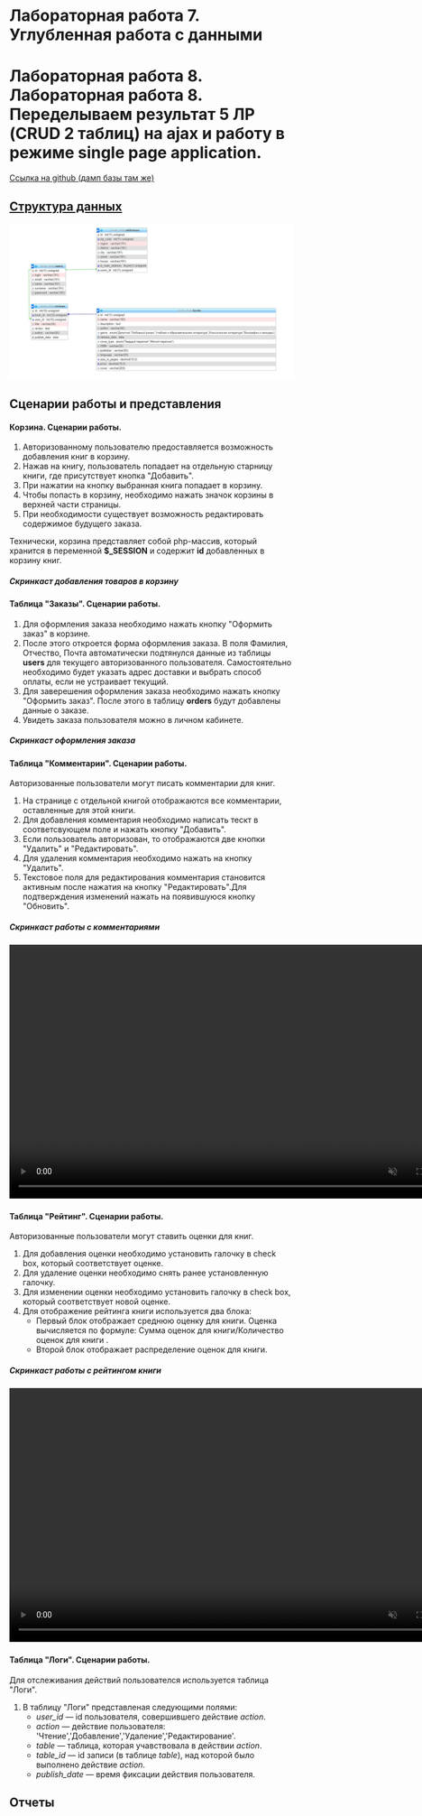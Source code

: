 # Лабораторная работа 7. Углубленная работа с данными
# Лабораторная работа 8. Лабораторная работа 8. Переделываем результат 5 ЛР (CRUD 2 таблиц) на ajax и работу в режиме single page application.
[Ссылка на github (дамп базы там же)](https://github.com/book-e-shop/book-e-shop/)

## [Структура данных](https://github.com/book-e-shop/book-e-shop.github.io/blob/master/img/lab5/db.png)

<img  src = "img/lab5/db.png">

## Сценарии работы и представления

####  Корзина. Сценарии работы.

1. Авторизованному пользователю предоставляется возможность добавления книг в корзину.
2. Нажав на книгу, пользователь попадает на отдельную старницу книги, где присутствует кнопка "Добавить".
3. При нажатии на кнопку выбранная книга попадает в корзину.
4. Чтобы попасть в корзину, необходимо нажать значок корзины в верхней части страницы.
5. При необходимости существует возможность редактировать содержимое будущего заказа.

Технически, корзина представляет собой php-массив, который хранится в переменной **$_SESSION** и содержит **id** добавленных в корзину книг.

##### Скринкаст добавления товаров в корзину

####  Таблица "Заказы". Сценарии работы.

1. Для оформления заказа необходимо нажать кнопку "Оформить заказ" в корзине. 
2. После этого откроется форма оформления заказа. В поля Фамилия, Отчество, Почта автоматически подтянулся данные из таблицы **users** для текущего авторизованного пользователя. Самостоятельно необходимо будет указать адрес доставки и выбрать способ оплаты, если не устраивает текущий.
3. Для заверешения оформления заказа необходимо нажать кнопку "Оформить заказ". После этого в таблицу **orders** будут добавлены данные о заказе.
4. Увидеть заказа пользователя можно в личном кабинете.

##### Скринкаст оформления заказа

####  Таблица "Комментарии". Сценарии работы.
Авторизованные пользователи могут писать комментарии для книг.

1. На странице с отдельной книгой отображаются все комментарии, оставленные для этой книги.
2. Для добавления комментария необходимо написать тескт в соответсвующем поле и нажать кнопку "Добавить".
3. Если пользователь авторизован, то отображаются две кнопки "Удалить" и "Редактировать".
4. Для удаления комментария необходимо нажать на кнопку "Удалить".
5. Текстовое поля для редактирования комментария становится активным после нажатия на кнопку "Редактировать".Для подтверждения изменений нажать на появившуюся кнопку "Обновить".


##### Скринкаст работы с комментариями
<video  muted controls  width="800" height="450" src = "videos/lab7-8/comments.mp4"></video>


####  Таблица "Рейтинг". Сценарии работы.
Авторизованные пользователи могут ставить оценки для книг.

1. Для добавления оценки необходимо установить галочку в check box, который соответствует оценке.
2. Для удаление оценки необходимо снять ранее установленную галочку.
3. Для изменении оценки необходимо установить галочку в check box, который соответствует новой оценке.
4. Для отображение рейтинга книги используется два блока:
    * Первый блок отображает среднюю оценку для книги. Оценка вычисляется по формуле:  Сумма оценок для книги/Количество оценок для книги .
    * Второй блок отображает распределение оценок для книги.

##### Скринкаст работы с рейтингом книги
<video  muted controls  width="800" height="450" src = "videos/lab7-8/rating.mp4"></video>


####  Таблица "Логи". Сценарии работы.
Для отслеживания действий пользователся используется таблица "Логи".
1. В таблицу "Логи" представленая следующими полями:
    * *user_id* — id пользователя, совершившего действие  *action*.
    * *action* — действие пользователя: 'Чтение','Добавление','Удаление','Редактирование'.
    * *table* — таблица, которая учавствовала в действии  *action*.
    * *table_id* — id записи (в таблице *table*), над которой было выполнено действие *action*.
    * *publish_date* — время фиксации действия пользователя.


## Отчеты

 